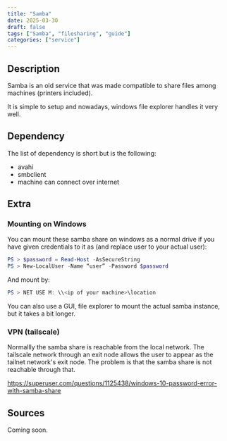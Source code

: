 ```yaml
---
title: "Samba"
date: 2025-03-30
draft: false
tags: ["Samba", "filesharing", "guide"]
categories: ["service"]
---
```


## Description

Samba is an old service that was made compatible to share files among machines (printers included).

It is simple to setup and nowadays, windows file explorer handles it very well.

## Dependency
The list of dependency is short but is the following:
- avahi
- smbclient
- machine can connect over internet

## Extra
### Mounting on Windows
You can mount these samba share on windows as a normal drive if you have given credentials to it as (and replace user to your actual user):
```powershell
PS > $password = Read-Host -AsSecureString 
PS > New-LocalUser -Name “user” -Password $password
```
And mount by:
```powershell
PS > NET USE M: \\<ip of your machine>\location
```

You can also use a GUI, file explorer to mount the actual samba instance, but it takes a bit longer.

### VPN (tailscale)

Normallly the samba share is reachable from the local network. The tailscale network through an exit node allows the user to appear as the tailnet network's exit node. The problem is that the samba share is not reachable through that.

https://superuser.com/questions/1125438/windows-10-password-error-with-samba-share

## Sources

Coming soon.

